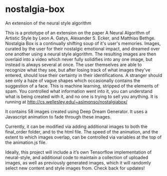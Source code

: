 # nostalgia-box
An extension of the neural style algorithm

This is a prototype of an extension on the paper A Neural Algorithm of Artistic Style by Leon A. Gatys, Alexander S. Ecker, and Matthias Bethge.  Nostalgia Box is a continually shifting soup of it's user's memories.  Images, curated by the user for their nostalgic emotional impact, and dreamed over one another using a neural style algorithm.  The resulting images are then overlaid into a video which never fully solidifies into any one image, but instead is always several at once.  The user themselves are able to recognize what they see, but after losing track of what images they've entered, should lose their certainty in their identifications.  A stranger should see only a haze of vague shapes which occasionally contains the suggestion of a face.  This is machine learning, stripped of the elements of spam.  You controlled what information went into it, you can understand what is being created with it, and no one is trying to sell you anything.  It is running at http://cs.wellesley.edu/~asimonso/nostalgiabox/

It contains 58 images created using Deep Dream Generator.  It uses a Javascript animation to fade through these images.    

Currently, it can be modified via adding additional images to both the final_order folder, and to the html file.  The speed of the animation, and the extent to which images overlap, can be controlled via variables at the top of the animation.js file.  

Ideally, this project will include a it’s own Tensorflow implementation of neural-style, and additional code to maintain a collection of uploaded images, as well as previously generated images, which it will randomly select new content and style images from.  Check back for updates!
